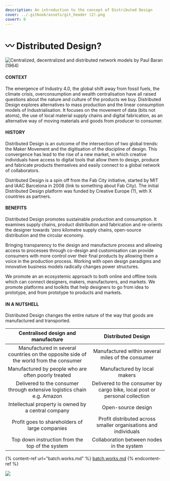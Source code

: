 ```yaml
---
description: An introduction to the concept of Distributed Design
cover: ../.gitbook/assets/git_header (2).png
coverY: 0
---
```


# 〰 Distributed Design?

![Centralized, decentralized and distributed network models by Paul Baran (1964)](<../.gitbook/assets/Screenshot 2021-10-26 12.35.09 PM.png>)

#### CONTEXT

The emergence of Industry 4.0, the global shift away from fossil fuels, the climate crisis, overconsumption and wealth centralisation have all raised questions about the nature and culture of the products we buy. Distributed Design explores alternatives to mass production and the linear consumption models of Industrialisation. It focuses on the movement of data (bits not atoms), the use of local material supply chains and digital fabrication, as an alternative way of moving materials and goods from producer to consumer.&#x20;

#### HISTORY

Distributed Design is an outcome of the intersection of two global trends: the Maker Movement and the digitisation of the discipline of design. This convergence has lead to the rise of a new market, in which creative individuals have access to digital tools that allow them to design, produce and fabricate products themselves and easily connect to a global network of collaborators.&#x20;

Distributed Design is a spin off from the Fab City initiative, started by MIT and IAAC Barcelona in 2008 (link to something about Fab City). The initial Distributed Design platform was funded by Creative Europe (?), with X countries as partners.&#x20;

#### BENEFITS

Distributed Design promotes sustainable production and consumption. It examines supply chains, product distribution and fabrication and re-orients the designer towards ‘zero kilometre supply chains, open-source distribution and the circular economy.

Bringing transparency to the design and manufacture process and allowing access to processes through co-design and customisation can provide consumers with more control over their final products by allowing them a voice in the production process. Working with open design paradigms and innovative business models radically changes power structures.

We promote an an ecosystemic approach to both online and offline tools which can connect designers, makers, manufacturers, and markets. We promote platforms and toolkits that help designers to go from idea to prototype, and from prototype to products and markets.



#### IN A NUTSHELL

Distributed Design changes the entire nature of the way that goods are manufactured and transported.&#x20;

|                           Centralised design and manufacture                          |                             Distributed Design                             |
| :-----------------------------------------------------------------------------------: | :------------------------------------------------------------------------: |
| Manufactured in several countries on the opposite side of the world from the consumer |              Manufactured within several miles of the consumer             |
|                  Manufactured by people who are often poorly treated                  |                        Manufactured by local makers                        |
|        Delivered to the consumer through extensive logistics chain e.g. Amazon        | Delivered to the consumer by cargo bike, local post or personal collection |
|                  Intellectual property is owned by a central company                  |                             Open-source design                             |
|                     Profit goes to shareholders of large companies                    |       Profit distributed across smaller organisations and individuals      |
|                    Top down instruction from the top of the system                    |                  Collaboration between nodes in the system                 |

{% content-ref url="batch.works.md" %}
[batch.works.md](batch.works.md)
{% endcontent-ref %}



![](../.gitbook/assets/gitfooter.png)

####
